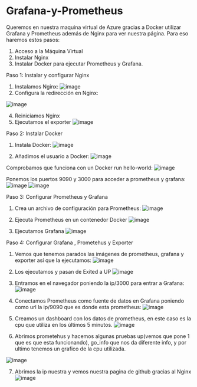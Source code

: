 # Grafana-y-Prometheus

Queremos en nuestra maquina virtual de Azure gracias a Docker utilizar Grafana y Prometheus además de Nginx para ver nuestra página. Para eso haremos estos pasos:
1.	Acceso a la Máquina Virtual
2.	Instalar Nginx
3.	Instalar Docker para ejecutar Prometheus y Grafana.


Paso 1: Instalar y configurar Nginx
1.	Instalamos Nginx:
 ![image](https://github.com/fmartingv/Grafana-y-Prometheus/assets/120713266/6f6631af-289a-4cfd-97c6-f27b9bd669c7)
2.	Configura la redirección en Nginx:
   
![image](https://github.com/fmartingv/Grafana-y-Prometheus/assets/120713266/fc570e40-9341-4ee4-a528-fdd0a3118632)

4.	Reiniciamos Nginx
5.	Ejecutamos el exporter 
![image](https://github.com/fmartingv/Grafana-y-Prometheus/assets/120713266/3be6a6e8-1d4a-485a-a044-bc990a2478ff)


Paso 2: Instalar Docker
1.	Instala Docker:
 ![image](https://github.com/fmartingv/Grafana-y-Prometheus/assets/120713266/f10d61bf-7d80-4b7c-b6b5-33cf5950d3b6)

2.	Añadimos el usuario a Docker:
 ![image](https://github.com/fmartingv/Grafana-y-Prometheus/assets/120713266/fe957af8-41bb-4a93-b2a8-f6770c948202)

Comprobamos que funciona con un Docker run hello-world:
 ![image](https://github.com/fmartingv/Grafana-y-Prometheus/assets/120713266/e60110ec-a2c6-413a-b3a7-a73775be1363)

Ponemos los puertos 9090 y 3000 para acceder a prometheus y grafana:
![image](https://github.com/fmartingv/Grafana-y-Prometheus/assets/120713266/a86e99b0-075b-4d6c-8f1d-e1ec32177b7e)
![image](https://github.com/fmartingv/Grafana-y-Prometheus/assets/120713266/2814bdeb-b27d-45c7-ac6d-89d2f5af81b0)



Paso 3: Configurar Prometheus y Grafana
1.	Crea un archivo de configuración para Prometheus:
 ![image](https://github.com/fmartingv/Grafana-y-Prometheus/assets/120713266/71b3b6a7-91c4-42e4-aa6c-df9d7c9479c0)

2.	Ejecuta Prometheus en un contenedor Docker
 ![image](https://github.com/fmartingv/Grafana-y-Prometheus/assets/120713266/83793248-a6cd-41f5-a2d1-e360dacb1ec6)

3.	Ejecutamos Grafana
![image](https://github.com/fmartingv/Grafana-y-Prometheus/assets/120713266/dfa64d47-06a5-41c4-8681-0486be0c505e)

Paso 4: Configurar Grafana , Prometehus y Exporter
1.	Vemos que tenemos parados las imágenes de prometheus, grafana y exporter así que la ejecutamos:
 ![image](https://github.com/fmartingv/Grafana-y-Prometheus/assets/120713266/8d8d955c-8ea9-4c46-8260-773ad6e779ce)

2.	Los ejecutamos y pasan de Exited a UP
 ![image](https://github.com/fmartingv/Grafana-y-Prometheus/assets/120713266/e2b80837-d0bf-420a-ae32-14420e29ccf5)

3.	Entramos en el navegador poniendo la ip/3000 para entrar a Grafana:
 ![image](https://github.com/fmartingv/Grafana-y-Prometheus/assets/120713266/9d2918cd-b9f7-466a-a011-8b8f93014d01)

4.	Conectamos Prometheus como fuente de datos en Grafana poniendo como url la ip/9090 que es donde esta prometheus:
 ![image](https://github.com/fmartingv/Grafana-y-Prometheus/assets/120713266/08343b69-dd1a-4e39-911b-6ac408956861)

5.	Creamos un dashboard con los datos de prometheus, en este caso es la cpu que utiliza en los últimos 5 minutos.
 ![image](https://github.com/fmartingv/Grafana-y-Prometheus/assets/120713266/718dd9bd-254a-488f-9a65-831c3d315c36)

6.	Abrimos prometehus y hacemos algunas pruebas up(vemos que pone 1 que es que esta funcionando), go_info que nos da diferente info, y por ultimo tenemos un grafico de la cpu utilizada.
 
![image](https://github.com/fmartingv/Grafana-y-Prometheus/assets/120713266/de672ff1-8d6a-4aef-9e45-c27127bbe656)



7.	Abrimos la ip nuestra y vemos nuestra pagina de github gracias al Nginx
 ![image](https://github.com/fmartingv/Grafana-y-Prometheus/assets/120713266/22018fc4-6e10-4c46-b8b2-9856e1a33e54)


